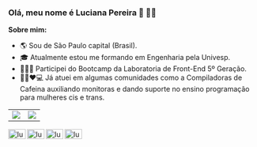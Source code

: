 ### Olá, meu nome é Luciana Pereira 👋 :woman_technologist:	

**Sobre mim:**
- 🌎 Sou de São Paulo capital (Brasil).
- 🎓 Atualmente estou me formando em Engenharia pela Univesp.
- 👩🏾‍💻 Participei do Bootcamp da Laboratoria de Front-End 5º Geração.
- 💁🏾❤️💻 Já atuei em algumas comunidades como a Compiladoras de Cafeina auxiliando monitoras e dando suporte no ensino programação para mulheres cis e trans.

<center>
<table>
  <tr>
      <td><img align="center" padding-right="10px" src=https://github-readme-stats.vercel.app/api?username=luciana-pereira&show_icons=true&theme=dracula></td>
      <td><img align="center" padding-right="10px" src=https://github-readme-stats.vercel.app/api/top-langs/?username=luciana-pereira&show_icons=true&theme=dracula&layout=compact></td>
  </tr>  
</table>
</center>

   <a href="https://www.linkedin.com/in/lucianapereiras" target="_blank">
    <img align="left" height="20" src="https://cdn.jsdelivr.net/npm/simple-icons@3.0.1/icons/linkedin.svg" alt="lu-pereira" height="35" width="35" />
  </a>
 <a href="https://www.facebook.com/luciana.pereira.35762241" target="_blank">
    <img align="left" height="20" src="https://cdn.jsdelivr.net/npm/simple-icons@3.0.1/icons/facebook.svg" alt="lu-pereira" height="35" width="35" />
  </a>
   <a href="https://www.instagram.com/dev.lupereira" target="_blank">
    <img align="left" height="20" src="https://cdn.jsdelivr.net/npm/simple-icons@3.0.1/icons/instagram.svg" alt="lu-pereira" height="35" width="35" />
  </a>
   <a href="https://twitter.com/LuPereiraDev" target="_blank">
    <img align="left" height="20" src="https://cdn.jsdelivr.net/npm/simple-icons@3.0.1/icons/twitter.svg" alt="lu-pereira" height="35" width="35" />
  </a>
